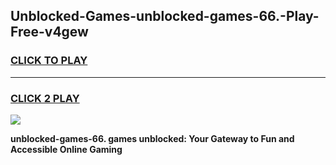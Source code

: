 
## Unblocked-Games-unblocked-games-66.-Play-Free-v4gew
<h3>
<a href="https://premium76.site?title=unblocked-games-66.&ref=12A">CLICK TO PLAY</a></h3>
<hr>

<h3>
<a href="https://premium76.site?title=unblocked-games-66.&ref=12A">CLICK 2 PLAY</a>
  
</h3>

<a href="https://premium76.site?title=unblocked-games-66.&ref=12A"><img src="https://clearcache.store/games.png"></a>


**unblocked-games-66. games unblocked: Your Gateway to Fun and Accessible Online Gaming**
